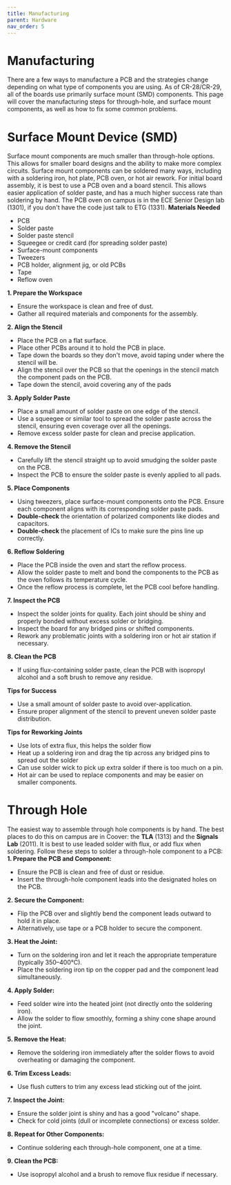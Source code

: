 ```yaml
---
title: Manufacturing
parent: Hardware
nav_order: 5
---
```


# Manufacturing
There are a few ways to manufacture a PCB and the strategies change depending on what type of components you are using. As of CR-28/CR-29, all of the boards use primarily surface mount (SMD) components. This page will cover the manufacturing steps for through-hole, and surface mount components, as well as how to fix some common problems.

# Surface Mount Device (SMD)
Surface mount components are much smaller than through-hole options. This allows for smaller board designs and the ability to make more complex circuits. Surface mount components can be soldered many ways, including with a soldering iron, hot plate, PCB oven, or hot air rework. For initial board assembly, it is best to use a PCB oven and a board stencil. This allows easier application of solder paste, and has a much higher success rate than soldering by hand. The PCB oven on campus is in the ECE Senior Design lab (1301), if you don't have the code just talk to ETG (1331).
**Materials Needed**
- PCB
- Solder paste
- Solder paste stencil
- Squeegee or credit card (for spreading solder paste)
- Surface-mount components
- Tweezers
- PCB holder, alignment jig, or old PCBs
- Tape
- Reflow oven

**1. Prepare the Workspace**
- Ensure the workspace is clean and free of dust.
- Gather all required materials and components for the assembly.

**2. Align the Stencil**
- Place the PCB on a flat surface.
- Place other PCBs around it to hold the PCB in place.
- Tape down the boards so they don't move, avoid taping under where the stencil will be.
- Align the stencil over the PCB so that the openings in the stencil match the component pads on the PCB.
- Tape down the stencil, avoid covering any of the pads 

**3. Apply Solder Paste**
- Place a small amount of solder paste on one edge of the stencil.
- Use a squeegee or similar tool to spread the solder paste across the stencil, ensuring even coverage over all the openings.
- Remove excess solder paste for clean and precise application.

**4. Remove the Stencil**
- Carefully lift the stencil straight up to avoid smudging the solder paste on the PCB.
- Inspect the PCB to ensure the solder paste is evenly applied to all pads.

**5. Place Components**
- Using tweezers, place surface-mount components onto the PCB. Ensure each component aligns with its corresponding solder paste pads.
- **Double-check** the orientation of polarized components like diodes and capacitors.
- **Double-check** the placement of ICs to make sure the pins line up correctly.

**6. Reflow Soldering**
- Place the PCB inside the oven and start the reflow process.
- Allow the solder paste to melt and bond the components to the PCB as the oven follows its temperature cycle.
- Once the reflow process is complete, let the PCB cool before handling.

**7. Inspect the PCB**
- Inspect the solder joints for quality. Each joint should be shiny and properly bonded without excess solder or bridging.
- Inspect the board for any bridged pins or shifted components.
- Rework any problematic joints with a soldering iron or hot air station if necessary.

**8. Clean the PCB**
- If using flux-containing solder paste, clean the PCB with isopropyl alcohol and a soft brush to remove any residue.

**Tips for Success**
- Use a small amount of solder paste to avoid over-application.
- Ensure proper alignment of the stencil to prevent uneven solder paste distribution.

**Tips for Reworking Joints**
- Use lots of extra flux, this helps the solder flow
- Heat up a soldering iron and drag the tip across any bridged pins to spread out the solder
- Can use solder wick to pick up extra solder if there is too much on a pin.
- Hot air can be used to replace components and may be easier on smaller components.

# Through Hole
The easiest way to assemble through hole components is by hand. The best places to do this on campus are in Coover: the **TLA** (1313) and the **Signals Lab** (2011). It is best to use leaded solder with flux, or add flux when soldering. Follow these steps to solder a through-hole component to a PCB:
**1. Prepare the PCB and Component:**
  - Ensure the PCB is clean and free of dust or residue.
  - Insert the through-hole component leads into the designated holes on the PCB.

**2. Secure the Component:**
  - Flip the PCB over and slightly bend the component leads outward to hold it in place.
  - Alternatively, use tape or a PCB holder to secure the component.

**3. Heat the Joint:**
  - Turn on the soldering iron and let it reach the appropriate temperature (typically 350–400°C).
  - Place the soldering iron tip on the copper pad and the component lead simultaneously.

**4. Apply Solder:**
  - Feed solder wire into the heated joint (not directly onto the soldering iron).
  - Allow the solder to flow smoothly, forming a shiny cone shape around the joint.

**5. Remove the Heat:**
  - Remove the soldering iron immediately after the solder flows to avoid overheating or damaging the component.

**6. Trim Excess Leads:**
  - Use flush cutters to trim any excess lead sticking out of the joint.

**7. Inspect the Joint:**
  - Ensure the solder joint is shiny and has a good "volcano" shape.
  - Check for cold joints (dull or incomplete connections) or excess solder.

**8. Repeat for Other Components:**
  - Continue soldering each through-hole component, one at a time.

**9. Clean the PCB:**
  - Use isopropyl alcohol and a brush to remove flux residue if necessary.
